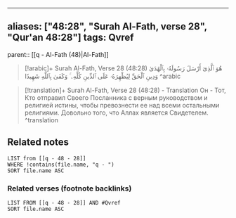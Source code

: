 
---
aliases: ["48:28", "Surah Al-Fath, verse 28", "Qur'an 48:28"]
tags: Qvref
---

parent:: [[q - Al-Fath (48)|Al-Fath]]

> [!arabic]+ Surah Al-Fath, Verse 28 (48:28)
> <span class="quran-arabic">هُوَ ٱلَّذِىٓ أَرْسَلَ رَسُولَهُۥ بِٱلْهُدَىٰ وَدِينِ ٱلْحَقِّ لِيُظْهِرَهُۥ عَلَى ٱلدِّينِ كُلِّهِۦ ۚ وَكَفَىٰ بِٱللَّهِ شَهِيدًا</span>
^arabic

> [!translation]+ Surah Al-Fath, Verse 28 (48:28) - Translation
> Он - Тот, Кто отправил Своего Посланника с верным руководством и религией истины, чтобы превознести ее над всеми остальными религиями. Довольно того, что Аллах является Свидетелем.
^translation



## Related notes
```dataview
LIST from [[q - 48 - 28]]
WHERE !contains(file.name, "q - ")
SORT file.name ASC
```

### Related verses (footnote backlinks)
```dataview
LIST FROM [[q - 48 - 28]] AND #Qvref
SORT file.name ASC
```

